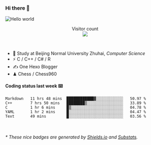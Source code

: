 ### Hi there 👋


<img src="https://raw.githubusercontent.com/sagar-viradiya/sagar-viradiya/master/resources/banner.png" alt="Hello world">
<p align="center"> 
  Visitor count<br/>
  <img src="https://profile-counter.glitch.me/youszoe/count.svg" />
</p>

<br/>


- 🍻  Study at Beijing Normal University Zhuhai, _Computer Science_
- ⚡  C / C++ / C# / R
- ✍️  One Hexo Blogger
- ♟  Chess / Chess960 


#### Coding status last week ⌨️

<!--START_SECTION:waka-->
```text
Markdown   11 hrs 48 mins  ████████████▓░░░░░░░░░░░░   50.97 % 
C++        7 hrs 50 mins   ████████▒░░░░░░░░░░░░░░░░   33.89 % 
C          1 hr 6 mins     █▒░░░░░░░░░░░░░░░░░░░░░░░   04.78 % 
YAML       1 hr 2 mins     █░░░░░░░░░░░░░░░░░░░░░░░░   04.47 % 
Text       49 mins         █░░░░░░░░░░░░░░░░░░░░░░░░   03.56 % 
```
<!--END_SECTION:waka-->

<br/>

<center><img src="http://ghchart.rshah.org/409ba5/yousazoe" alt="" /></center>


<h6>* These nice badges are generated by <a href="https://shields.io/">Shields.io</a> and <a href="https://github.com/spencerwooo/Substats">Substats</a>.</h6>
